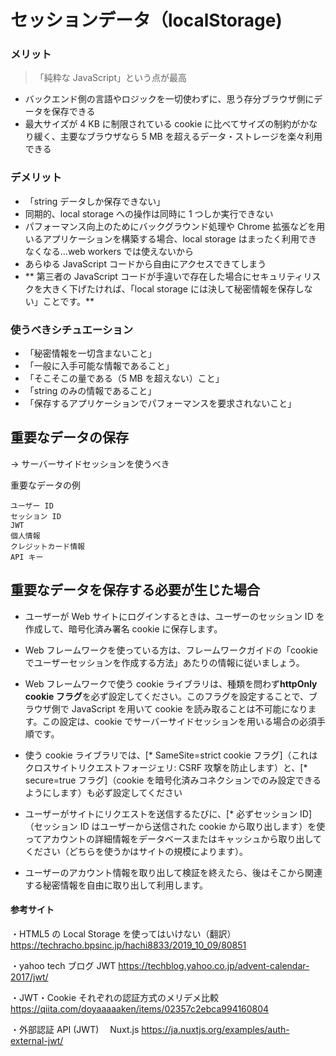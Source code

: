 # セッションデータ（localStorage)

### メリット

> 「純粋な JavaScript」という点が最高

- バックエンド側の言語やロジックを一切使わずに、思う存分ブラウザ側にデータを保存できる
- 最大サイズが 4 KB に制限されている cookie に比べてサイズの制約がかなり緩く、主要なブラウザなら 5 MB を超えるデータ・ストレージを楽々利用できる

### デメリット

- 「string データしか保存できない」
- 同期的、local storage への操作は同時に 1 つしか実行できない
- パフォーマンス向上のためにバックグラウンド処理や Chrome 拡張などを用いるアプリケーションを構築する場合、local storage はまったく利用できなくなる…web workers では使えないから
- あらゆる JavaScript コードから自由にアクセスできてしまう
- ** 第三者の JavaScript コードが手違いで存在した場合にセキュリティリスクを大きく下げたければ、「local storage には決して秘密情報を保存しない」ことです。**

### 使うべきシチュエーション

- 「秘密情報を一切含まないこと」
- 「一般に入手可能な情報であること」
- 「そこそこの量である（5 MB を超えない）こと」
- 「string のみの情報であること」
- 「保存するアプリケーションでパフォーマンスを要求されないこと」

## 重要なデータの保存

→ サーバーサイドセッションを使うべき

重要なデータの例

```
ユーザー ID
セッション ID
JWT
個人情報
クレジットカード情報
API キー
```

## 重要なデータを保存する必要が生じた場合

- ユーザーが Web サイトにログインするときは、ユーザーのセッション ID を作成して、暗号化済み署名 cookie に保存します。
- Web フレームワークを使っている方は、フレームワークガイドの「cookie でユーザーセッションを作成する方法」あたりの情報に従いましょう。
- Web フレームワークで使う cookie ライブラリは、種類を問わず**httpOnly cookie フラグ**を必ず設定してください。このフラグを設定することで、ブラウザ側で JavaScript を用いて cookie を読み取ることは不可能になります。この設定は、cookie でサーバーサイドセッションを用いる場合の必須手順です。

- 使う cookie ライブラリでは、[* SameSite=strict cookie フラグ]（これはクロスサイトリクエストフォージェリ: CSRF 攻撃を防止します）と、[* secure=true フラグ]（cookie を暗号化済みコネクションでのみ設定できるようにします）も必ず設定してください

- ユーザーがサイトにリクエストを送信するたびに、[* 必ずセッション ID]（セッション ID はユーザーから送信された cookie から取り出します）を使ってアカウントの詳細情報をデータベースまたはキャッシュから取り出してください（どちらを使うかはサイトの規模によります）。

- ユーザーのアカウント情報を取り出して検証を終えたら、後はそこから関連する秘密情報を自由に取り出して利用します。

#### 参考サイト

・HTML5 の Local Storage を使ってはいけない（翻訳）
https://techracho.bpsinc.jp/hachi8833/2019_10_09/80851

・yahoo tech ブログ JWT
https://techblog.yahoo.co.jp/advent-calendar-2017/jwt/

・JWT・Cookie それぞれの認証方式のメリデメ比較
https://qiita.com/doyaaaaaken/items/02357c2ebca994160804

・外部認証 API (JWT)　 Nuxt.js
https://ja.nuxtjs.org/examples/auth-external-jwt/
